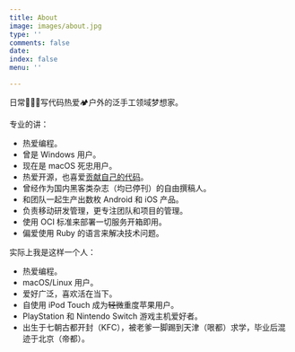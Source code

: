 ```yaml
---
title: About
image: images/about.jpg
type: ''
comments: false
date:
index: false
menu: ''

---
```


日常👨🏻‍💻写代码热爱🏕户外的泛手工领域梦想家。

专业的讲：

* 热爱编程。
* 曾是 Windows 用户。
* 现在是 macOS 死忠用户。
* 热爱开源，也喜爱[贡献自己的代码](https://github.com/icyleaf)。
* 曾经作为国内黑客类杂志（均已停刊）的自由撰稿人。
* 和团队一起生产出数枚 Android 和 iOS 产品。
* 负责移动研发管理，更专注团队和项目的管理。
* 使用 OCI 标准来部署一切服务开箱即用。
* 偏爱使用 Ruby 的语言来解决技术问题。

实际上我是这样一个人：

* 热爱编程。
* macOS/Linux 用户。
* 爱好广泛，喜欢活在当下。
* 自使用 iPod Touch 成为~~轻微~~重度苹果用户。
* PlayStation 和 Nintendo Switch 游戏主机爱好者。
* 出生于七朝古都开封（KFC），被老爹一脚踢到天津（哏都）求学，毕业后混迹于北京（帝都）。
